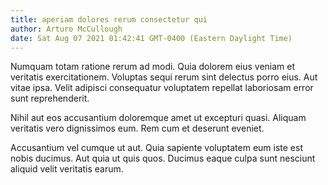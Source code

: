 ```yaml
---
title: aperiam dolores rerum consectetur qui
author: Arturo McCullough
date: Sat Aug 07 2021 01:42:41 GMT-0400 (Eastern Daylight Time)
---
```

Numquam totam ratione rerum ad modi. Quia dolorem eius veniam et veritatis exercitationem. Voluptas sequi rerum sint delectus porro eius. Aut vitae ipsa. Velit adipisci consequatur voluptatem repellat laboriosam error sunt reprehenderit.

 Nihil aut eos accusantium doloremque amet ut excepturi quasi. Aliquam veritatis vero dignissimos eum. Rem cum et deserunt eveniet.

 Accusantium vel cumque ut aut. Quia sapiente voluptatem eum iste est nobis ducimus. Aut quia ut quis quos. Ducimus eaque culpa sunt nesciunt aliquid velit veritatis earum.